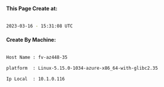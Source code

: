 
   
#### This Page Create at:

```bash

2023-03-16 - 15:31:08 UTC

```

#### Create By Machine:

```bash

Host Name : fv-az448-35

platform  : Linux-5.15.0-1034-azure-x86_64-with-glibc2.35

Ip Local  : 10.1.0.116

```

